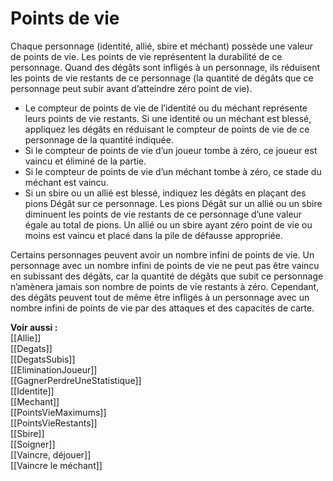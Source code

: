 # Points de vie
Chaque personnage (identité, allié, sbire et méchant) possède une valeur de points de vie. Les points de vie représentent la durabilité de ce personnage. Quand des dégâts sont infligés à un personnage, ils réduisent les points de vie restants de ce personnage (la quantité de dégâts que ce personnage peut subir avant d’atteindre zéro point de vie). 

- Le compteur de points de vie de l’identité ou du méchant représente leurs points de vie restants. Si une identité ou un méchant est blessé, appliquez les dégâts en réduisant le compteur de points de vie de ce personnage de la quantité indiquée.
- Si le compteur de points de vie d’un joueur tombe à zéro, ce joueur est vaincu et éliminé de la partie.
- Si le compteur de points de vie d’un méchant tombe à zéro, ce stade du méchant est vaincu.
- Si un sbire ou un allié est blessé, indiquez les dégâts en plaçant des pions Dégât sur ce personnage. Les pions Dégât sur un allié ou un sbire diminuent les points de vie restants de ce personnage d’une valeur égale au total de pions. Un allié ou un sbire ayant zéro point de vie ou moins est vaincu et placé dans la pile de défausse appropriée. 

Certains personnages peuvent avoir un nombre infini de points de vie. Un personnage avec un nombre infini de points de vie ne peut pas être vaincu en subissant des dégâts, car la quantité de dégâts que subit ce personnage n’amènera jamais son nombre de points de vie restants à zéro. Cependant, des dégâts peuvent tout de même être infligés à un personnage avec un nombre infini de points de vie par des attaques et des capacités de carte. 

**Voir aussi :**  
[[Allie]]  
[[Degats]]  
[[DegatsSubis]]  
[[EliminationJoueur]]  
[[GagnerPerdreUneStatistique]]  
[[Identite]]  
[[Mechant]]  
[[PointsVieMaximums]]  
[[PointsVieRestants]]  
[[Sbire]]  
[[Soigner]]  
[[Vaincre, déjouer]]  
[[Vaincre le méchant]]